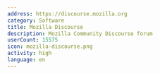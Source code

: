```yaml
---
address: https://discourse.mozilla.org
category: Software
title: Mozilla Discourse
description: Mozilla Community Discourse forum
userCount: 15575
icon: mozilla-discourse.png
activity: high
language: en
---
```

